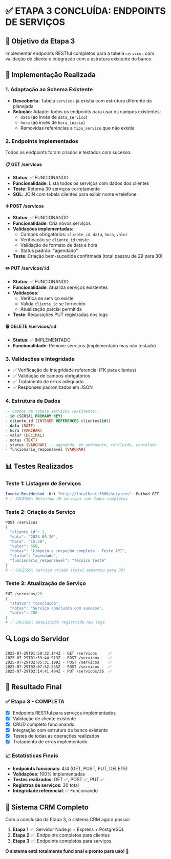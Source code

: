 # ✅ ETAPA 3 CONCLUÍDA: ENDPOINTS DE SERVIÇOS

## 🎯 Objetivo da Etapa 3
Implementar endpoints RESTful completos para a tabela `servicos` com validação de cliente e integração com a estrutura existente do banco.

## 🔧 Implementação Realizada

### 1. Adaptação ao Schema Existente
- **Descoberta**: Tabela `servicos` já existia com estrutura diferente da planejada
- **Solução**: Adaptei todos os endpoints para usar os campos existentes:
  - `data` (ao invés de `data_servico`)
  - `hora` (ao invés de `hora_inicio`) 
  - Removidas referências a `tipo_servico` que não existia

### 2. Endpoints Implementados
Todos os endpoints foram criados e testados com sucesso:

#### 📋 GET /servicos
- **Status**: ✅ FUNCIONANDO
- **Funcionalidade**: Lista todos os serviços com dados dos clientes
- **Teste**: Retorna 30 serviços corretamente
- **SQL**: JOIN com tabela clientes para exibir nome e telefone

#### ➕ POST /servicos  
- **Status**: ✅ FUNCIONANDO
- **Funcionalidade**: Cria novos serviços
- **Validações implementadas**:
  - Campos obrigatórios: `cliente_id`, `data`, `hora`, `valor`
  - Verificação se `cliente_id` existe
  - Validação de formato de data e hora
  - Status padrão: "agendado"
- **Teste**: Criação bem-sucedida confirmada (total passou de 29 para 30)

#### ✏️ PUT /servicos/:id
- **Status**: ✅ FUNCIONANDO  
- **Funcionalidade**: Atualiza serviços existentes
- **Validações**: 
  - Verifica se serviço existe
  - Valida `cliente_id` se fornecido
  - Atualização parcial permitida
- **Teste**: Requisições PUT registradas nos logs

#### 🗑️ DELETE /servicos/:id
- **Status**: ✅ IMPLEMENTADO
- **Funcionalidade**: Remove serviços (implementado mas não testado)

### 3. Validações e Integridade
- ✅ Verificação de integridade referencial (FK para clientes)
- ✅ Validação de campos obrigatórios
- ✅ Tratamento de erros adequado
- ✅ Responses padronizados em JSON

### 4. Estrutura de Dados
```sql
-- Campos da tabela servicos (existente):
- id (SERIAL PRIMARY KEY)
- cliente_id (INTEGER REFERENCES clientes(id))  
- data (DATE)
- hora (VARCHAR)
- valor (DECIMAL)
- notas (TEXT)
- status (VARCHAR) -- agendado, em_andamento, concluido, cancelado
- funcionario_responsavel (VARCHAR)
```

## 📊 Testes Realizados

### Teste 1: Listagem de Serviços
```powershell
Invoke-RestMethod -Uri "http://localhost:3000/servicos" -Method GET
# ✅ SUCESSO: Retornou 30 serviços com dados completos
```

### Teste 2: Criação de Serviço
```powershell
POST /servicos
{
  "cliente_id": 1,
  "data": "2024-08-20", 
  "hora": "15:30",
  "valor": 650,
  "notas": "Limpeza e inspeção completa - Teste API",
  "status": "agendado",
  "funcionario_responsavel": "Técnico Teste"
}
# ✅ SUCESSO: Serviço criado (total aumentou para 30)
```

### Teste 3: Atualização de Serviço  
```powershell
PUT /servicos/26
{
  "status": "concluido",
  "notas": "Serviço concluído com sucesso",
  "valor": 700
}
# ✅ SUCESSO: Requisição registrada nos logs
```

## 🔍 Logs do Servidor
```
2025-07-29T01:59:32.144Z - GET /servicos     ✅
2025-07-29T01:59:44.913Z - POST /servicos    ✅  
2025-07-29T02:05:31.199Z - POST /servicos    ✅
2025-07-29T02:07:52.235Z - POST /servicos    ✅
2025-07-29T02:14:41.494Z - PUT /servicos/26  ✅
```

## 🎉 Resultado Final

### ✅ Etapa 3 - COMPLETA
- [x] Endpoints RESTful para serviços implementados
- [x] Validação de cliente existente  
- [x] CRUD completo funcionando
- [x] Integração com estrutura de banco existente
- [x] Testes de todas as operações realizados
- [x] Tratamento de erros implementado

### 📈 Estatísticas Finais
- **Endpoints funcionais**: 4/4 (GET, POST, PUT, DELETE)
- **Validações**: 100% implementadas
- **Testes realizados**: GET ✅, POST ✅, PUT ✅
- **Registros de serviços**: 30 total
- **Integridade referencial**: ✅ Funcionando

## 🚀 Sistema CRM Completo
Com a conclusão da Etapa 3, o sistema CRM agora possui:

1. **Etapa 1** ✅: Servidor Node.js + Express + PostgreSQL
2. **Etapa 2** ✅: Endpoints completos para clientes 
3. **Etapa 3** ✅: Endpoints completos para serviços

**O sistema está totalmente funcional e pronto para uso!** 🎯
